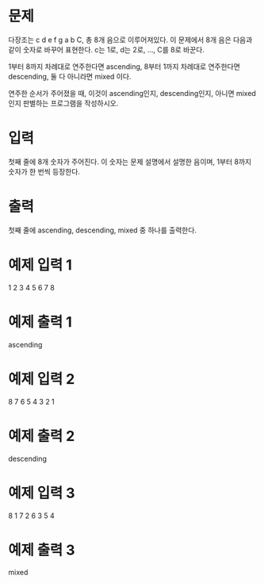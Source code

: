 # 문제

다장조는 c d e f g a b C, 총 8개 음으로 이루어져있다. 이 문제에서 8개 음은 다음과 같이 숫자로 바꾸어 표현한다. c는 1로, d는 2로, ..., C를 8로 바꾼다.

1부터 8까지 차례대로 연주한다면 ascending, 8부터 1까지 차례대로 연주한다면 descending, 둘 다 아니라면 mixed 이다.

연주한 순서가 주어졌을 때, 이것이 ascending인지, descending인지, 아니면 mixed인지 판별하는 프로그램을 작성하시오.
# 입력

첫째 줄에 8개 숫자가 주어진다. 이 숫자는 문제 설명에서 설명한 음이며, 1부터 8까지 숫자가 한 번씩 등장한다.
# 출력

첫째 줄에 ascending, descending, mixed 중 하나를 출력한다.
# 예제 입력 1

1 2 3 4 5 6 7 8

# 예제 출력 1

ascending

# 예제 입력 2

8 7 6 5 4 3 2 1

# 예제 출력 2

descending

# 예제 입력 3

8 1 7 2 6 3 5 4

# 예제 출력 3

mixed
